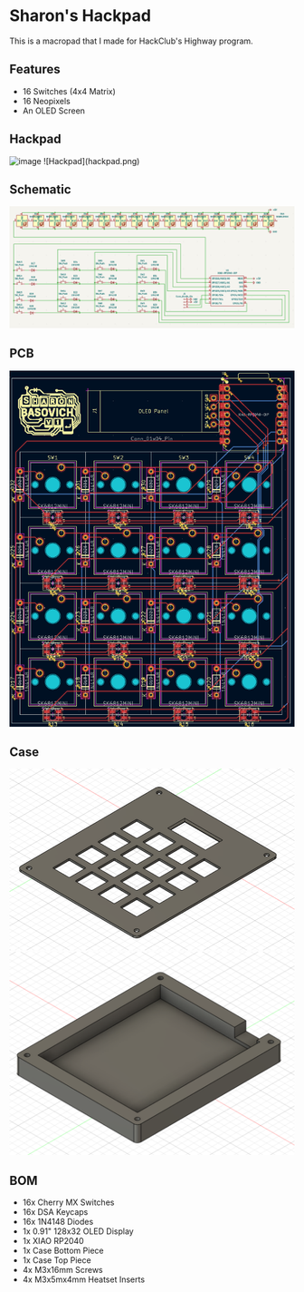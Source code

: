 # Sharon's Hackpad
This is a macropad that I made for HackClub's Highway program.

## Features
- 16 Switches (4x4 Matrix)
- 16 Neopixels
- An OLED Screen

## Hackpad
<img width="626" height="696" alt="image" src="https://github.com/user-attachments/assets/4d211f3f-1630-4c52-88eb-a048e4a449d0" />
![Hackpad](hackpad.png)

## Schematic
![Schematic](Schematic.png)
## PCB
![PCB](PCB.png)
## Case
![Case Top](case_top.png)
![Case Bottom](case_bottom.png)

## BOM
- 16x Cherry MX Switches
- 16x DSA Keycaps
- 16x 1N4148 Diodes
- 1x 0.91" 128x32 OLED Display
- 1x XIAO RP2040
- 1x Case Bottom Piece
- 1x Case Top Piece
- 4x M3x16mm Screws
- 4x M3x5mx4mm Heatset Inserts
